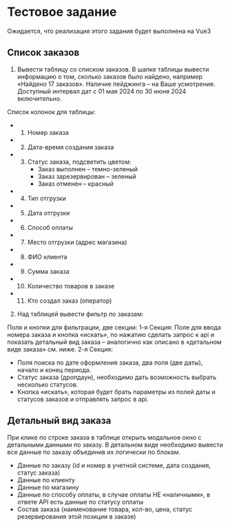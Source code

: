 # Тестовое задание

Ожидается, что реализация этого задания будет выполнена на Vue3

## Список заказов

1.	Вывести таблицу со списком заказов. В шапке таблицы вывести информацию о том, сколько заказов было найдено, например «Найдено 17 заказов». Наличие пейджинга – на Ваше усмотрение. Доступный интервал дат с 01 мая 2024 по 30 июня 2024 включительно.

Список колонок для таблицы:
+ 1.	Номер заказа
+ 2.	Дата-время создания заказа
+ 3.	Статус заказа, подсветить цветом: 
        *	Заказ выполнен – темно-зеленый
        *	Заказ зарезервирован – зеленый
        *	Заказ отменен – красный
+ 4.	Тип отгрузки
+ 5.	Дата отгрузки
+ 6.	Способ оплаты
+ 7.	Место отгрузки (адрес магазина)
+ 8.	ФИО клиента
+ 9.	Сумма заказа
+ 10.	Количество товаров в заказе
+ 11.	Кто создал заказ (оператор)

2. Над таблицей вывести фильтр по заказам: 

Поля и кнопки для фильтрации, две секции:
1-я Секция: 
Поле для ввода номера заказа и кнопка «искать», 
по нажатию сделать запрос к api и показать детальный вид заказа – аналогично как описано в «детальном виде заказа» см. ниже.
2-я Секция: 

*	Поля поиска по дате оформления заказа, два поля (две даты), начало и конец периода. 
*	Статус заказа (дропдаун), необходимо дать возможность выбрать несколько статусов.
*	Кнопка «искать», которая будет брать параметры из полей даты и статусов заказов и отправлять запрос в api.

## Детальный вид заказа
При клике по строке заказа в таблице открыть модальное окно с детальными данными по заказу. В детальном виде необходимо вывести все данные по заказу объединив их логически по блокам.

*	Данные по заказу (id и номер в учетной системе, дата создания, статус заказа)
*	Данные по клиенту
*	Данные по магазину 
*	Данные по способу оплаты, в случае оплаты НЕ «наличными», в ответе API есть данные по статусу оплаты
*	Состав заказа (наименование товара, кол-во, цена, статус резервирования этой позиции в заказе)

